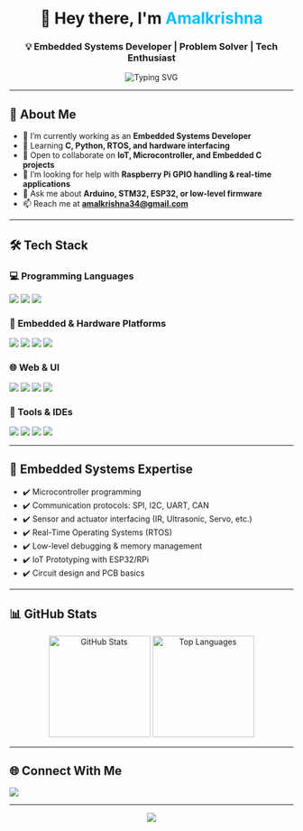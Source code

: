 <h1 align="center">👋 Hey there, I'm <span style="color:#00bfff;">Amalkrishna</span></h1>
<h3 align="center">💡 Embedded Systems Developer | Problem Solver | Tech Enthusiast</h3>

<p align="center">
  <img src="https://readme-typing-svg.herokuapp.com?font=Fira+Code&size=20&pause=1000&color=00BFFF&center=true&vCenter=true&width=435&lines=Passionate+about+Embedded+Systems;Microcontrollers+%7C+IoT+%7C+C+%7C+Python;Always+learning+and+building!+🚀" alt="Typing SVG" />
</p>

---

## 🚀 About Me
- 🔭 I’m currently working as an **Embedded Systems Developer**
- 🌱 Learning **C, Python, RTOS, and hardware interfacing**
- 👯 Open to collaborate on **IoT, Microcontroller, and Embedded C projects**
- 🤝 I’m looking for help with **Raspberry Pi GPIO handling & real-time applications**
- 💬 Ask me about **Arduino, STM32, ESP32, or low-level firmware**
- 📫 Reach me at **amalkrishna34@gmail.com**

---

## 🛠️ Tech Stack

### 💻 Programming Languages
<p>
  <img src="https://img.shields.io/badge/C-00599C?style=for-the-badge&logo=c&logoColor=white"/>
  <img src="https://img.shields.io/badge/C++-004482?style=for-the-badge&logo=c%2B%2B&logoColor=white"/>
  <img src="https://img.shields.io/badge/Python-FFD43B?style=for-the-badge&logo=python&logoColor=blue"/>
</p>

### 🔌 Embedded & Hardware Platforms
<p>
  <img src="https://img.shields.io/badge/Arduino-00979D?style=for-the-badge&logo=arduino&logoColor=white"/>
  <img src="https://img.shields.io/badge/ESP32-323232?style=for-the-badge&logo=esphome&logoColor=white"/>
  <img src="https://img.shields.io/badge/RaspberryPi-C51A4A?style=for-the-badge&logo=raspberry-pi&logoColor=white"/>
  <img src="https://img.shields.io/badge/STM32-03234B?style=for-the-badge&logo=STMicroelectronics&logoColor=white"/>
</p>

### 🌐 Web & UI
<p>
  <img src="https://img.shields.io/badge/HTML-E34F26?style=for-the-badge&logo=html5&logoColor=white"/>
  <img src="https://img.shields.io/badge/CSS-1572B6?style=for-the-badge&logo=css3&logoColor=white"/>
  <img src="https://img.shields.io/badge/JavaScript-F7DF1E?style=for-the-badge&logo=javascript&logoColor=black"/>
  <img src="https://img.shields.io/badge/React-20232A?style=for-the-badge&logo=react&logoColor=61DAFB"/>
</p>

### 🎨 Tools & IDEs
<p>
  <img src="https://img.shields.io/badge/ArduinoIDE-00979D?style=for-the-badge&logo=arduino&logoColor=white"/>
  <img src="https://img.shields.io/badge/PlatformIO-003B3B?style=for-the-badge&logo=platformio&logoColor=orange"/>
  <img src="https://img.shields.io/badge/Figma-F24E1E?style=for-the-badge&logo=figma&logoColor=white"/>
  <img src="https://img.shields.io/badge/Photoshop-31A8FF?style=for-the-badge&logo=adobephotoshop&logoColor=white"/>
</p>

---

## 🔧 Embedded Systems Expertise

- ✔️ Microcontroller programming
- ✔️ Communication protocols: SPI, I2C, UART, CAN
- ✔️ Sensor and actuator interfacing (IR, Ultrasonic, Servo, etc.)
- ✔️ Real-Time Operating Systems (RTOS)
- ✔️ Low-level debugging & memory management
- ✔️ IoT Prototyping with ESP32/RPi
- ✔️ Circuit design and PCB basics

---

## 📊 GitHub Stats

<p align="center">
  <img src="https://github-readme-stats.vercel.app/api?username=amalkrishna&show_icons=true&theme=tokyonight" alt="GitHub Stats" height="180"/>
  <img src="https://github-readme-stats.vercel.app/api/top-langs/?username=amalkrishna&layout=compact&theme=tokyonight" alt="Top Languages" height="180"/>
</p>

---

## 🌐 Connect With Me

<p align="left">
  <a href="mailto:amalkrishna34@gmail.com"><img src="https://img.shields.io/badge/Gmail-D14836?style=for-the-badge&logo=gmail&logoColor=white"/></a>
  <!-- Optional: Add LinkedIn, GitHub, or Portfolio if available -->
</p>

---

<p align="center">
  <img src="https://capsule-render.vercel.app/api?type=waving&color=00BFFF&height=100&section=footer"/>
</p>
